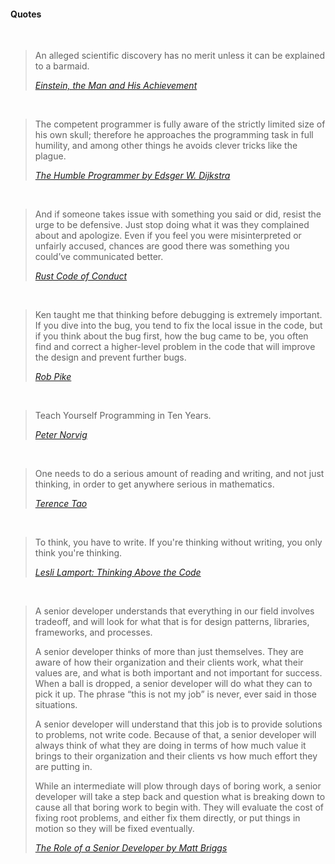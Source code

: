 #### Quotes

<br>

> An alleged scientific discovery has no merit unless it can be explained to
> a barmaid.
>
> [*Einstein, the Man and His
> Achievement*](https://books.google.com/books?id=Bn_6c7SjprYC&q=barmaid&hl=en#v=snippet&q=barmaid&f=false)

<br>

> The competent programmer is fully aware of the strictly
> limited size of his own skull; therefore he approaches 
> the programming task in full humility, and among other 
> things he avoids clever tricks like the plague.
>
> [*The Humble Programmer by Edsger W. Dijkstra*](https://www.cs.utexas.edu/~EWD/transcriptions/EWD03xx/EWD340.html)

<br>

> And if someone takes issue with something you said or did, 
> resist the urge to be defensive. Just stop doing what it 
> was they complained about and apologize. Even if you feel 
> you were misinterpreted or unfairly accused, chances are 
> good there was something you could’ve communicated better.
>
> [*Rust Code of Conduct*](http://www.rust-lang.org/conduct.html)

<br>

> Ken taught me that thinking before debugging is extremely 
> important. If you dive into the bug, you tend to fix the 
> local issue in the code, but if you think about the bug 
> first, how the bug came to be, you often find and correct 
> a higher-level problem in the code that will improve the 
> design and prevent further bugs.
>
> [*Rob Pike*](http://www.informit.com/articles/article.aspx?p=1941206)

<br>

> Teach Yourself Programming in Ten Years.
>
> [*Peter Norvig*](http://norvig.com/21-days.html)

<br>

> One needs to do a serious amount of reading and writing,
> and not just thinking, in order to get anywhere serious 
> in mathematics.
>
> [*Terence Tao*](https://terrytao.wordpress.com/career-advice/work-hard/)

<br>

> To think, you have to write. If you're thinking without writing, you only
> think you're thinking.
>
> [*Lesli Lamport: Thinking Above the Code*](https://youtu.be/-4Yp3j_jk8Q)

<br>

> A senior developer understands that everything in our field involves 
> tradeoff, and will look for what that is for design patterns, libraries,
> frameworks, and processes.
>
> A senior developer thinks of more than just themselves. They are aware
> of how their organization and their clients work, what their values are,
> and what is both important and not important for success. When a ball is
> dropped, a senior developer will do what they can to pick it up. The
> phrase “this is not my job” is never, ever said in those situations.
>
> A senior developer will understand that this job is to provide solutions
> to problems, not write code. Because of that, a senior developer will
> always think of what they are doing in terms of how much value it brings
> to their organization and their clients vs how much effort they are putting
> in.
>
> While an intermediate will plow through days of boring work, a senior
> developer will take a step back and question what is breaking down to
> cause all that boring work to begin with. They will evaluate the cost of
> fixing root problems, and either fix them directly, or put things in
> motion so they will be fixed eventually.
>
> [*The Role of a Senior Developer by Matt 
> Briggs*](http://mattbriggs.net/blog/2015/06/01/the-role-of-a-senior-developer/)

<br>
